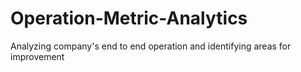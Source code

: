 # Operation-Metric-Analytics
Analyzing company's end to end operation and identifying areas for improvement
